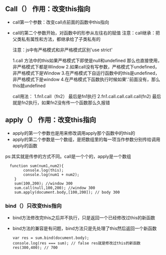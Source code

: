 ## Call（） 作用：改变this指向- call第一个参数：改变call点前面的函数中this指向- call的第二个参数开始，对函数中的形参从左往右的赋值  注意：call继承：把父类私有属性和方法，都继承给了子类私有的      注意：js中有严格模式和非严格模式区别'use strict'       1.call 方法中的this如果严格模式下即使是null和undefined 那么也直接使用，非严格模式下都是Window    2.如果call没有写参数，严格模式下undefined，非严格模式下是Window    3.在严格模式下自运行函数中的this是undefined，非严格模式下是window    4.在严格模式下函数执行时候如果'.'前面没有，那么this就undefined        call用法：    1.fn1.call（fn2） 最后是fn1执行    2.fn1.call.call.call.call(fn2) 最后就是fn2执行，如果fn2没有传一个函数那么久报错    ## apply（） 作用：改变this指向   - apply的第一个参数也是用来修改调用apply那个函数中的this的  - apply的第二个参数是一个数组，是把数组里的每一项当作参数分别传给调用apply的函数     ps:其实就是传参的方式不同。call是一个个的，apply是一个数组               function sum(num1,num2){            console.log(this);            console.log(num1 + num2);        }        sum(100,200); //window 300        sum.call(null,100,200); //window 300        sum.apply(document.body,[100,200]); // body 300         ### bind（）只改变this指向  - bind方法修改完this之后并不执行，只是返回一个已经修改过this的新函数  - bind方法的兼容是有问题，bind方法只是先处理了this然后返回一个新函数            var res = sum.bind(document.body);        console.log(res === sum); // false res就是修改过this的新函数        res(300,400); // 700    
